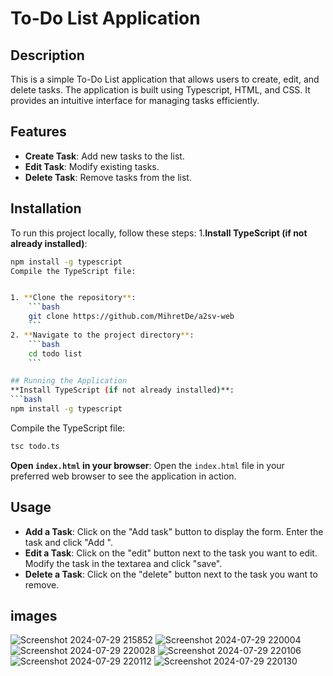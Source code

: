 
# To-Do List Application

## Description

This is a simple To-Do List application that allows users to create, edit, and delete tasks. The application is built using Typescript, HTML, and CSS. It provides an intuitive interface for managing tasks efficiently.

## Features

- **Create Task**: Add new tasks to the list.
- **Edit Task**: Modify existing tasks.
- **Delete Task**: Remove tasks from the list.

## Installation

To run this project locally, follow these steps:
1.**Install TypeScript (if not already installed)**:
```bash
npm install -g typescript
Compile the TypeScript file:


1. **Clone the repository**:
    ```bash
    git clone https://github.com/MihretDe/a2sv-web
    ```
2. **Navigate to the project directory**:
    ```bash
    cd todo list
    ```

## Running the Application
**Install TypeScript (if not already installed)**:
```bash
npm install -g typescript
```
Compile the TypeScript file:
```bash
tsc todo.ts
```
 **Open `index.html` in your browser**:
    Open the `index.html` file in your preferred web browser to see the application in action.

## Usage

- **Add a Task**: Click on the "Add task" button to display the form. Enter the task and click "Add ".
- **Edit a Task**: Click on the "edit" button next to the task you want to edit. Modify the task in the textarea and click "save".
- **Delete a Task**: Click on the "delete" button next to the task you want to remove.
## images
![Screenshot 2024-07-29 215852](https://github.com/user-attachments/assets/5b23b79f-3c21-4e68-9ed5-57dc1cc9f335)
![Screenshot 2024-07-29 220004](https://github.com/user-attachments/assets/4a28431c-8864-4a18-989a-f38f3d36f4c9)
![Screenshot 2024-07-29 220028](https://github.com/user-attachments/assets/7d7993d5-51a5-4d5b-bf28-6c2548726441)
![Screenshot 2024-07-29 220106](https://github.com/user-attachments/assets/fe68c319-e97b-40dc-acb3-6011e7bdc5f5)
![Screenshot 2024-07-29 220112](https://github.com/user-attachments/assets/11504c5c-6a9e-4472-a205-0b520ec64a73)
![Screenshot 2024-07-29 220130](https://github.com/user-attachments/assets/246ac76f-bb7e-4a85-bab2-76a07d9efa14)

